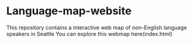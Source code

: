 # Language-map-website
This repository contains a interactive web map of non-English language speakers in Seattle
You can explore this webmap here(index.html)


